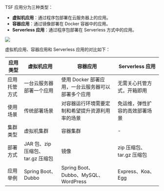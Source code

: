 TSF 应用分为三种类型：
- **虚拟机应用**：通过程序包部署在云服务器上的应用。
- **容器应用**：通过镜像部署在 Docker 容器中的应用。
- **Serverless 应用**：通过程序包部署在 Serverless 方式中的应用。

![](https://main.qcloudimg.com/raw/3c98311621ab5160bbd82301eea9d543.png)

虚拟机应用、容器应用和 Serverless 应用的对比如下：

|应用类型|虚拟机应用|容器应用|Serverless 应用|
|---|---|---|---|
|应用托管方式| 一台云服务器部署一个应用 | 使用 Docker 部署应用，一台云服务器可以部署多个应用 |无需关心托管方式，开箱即用|
|使用场景| 传统部署场景 | 对容器运行环境需要定制和希望提升资源利用率的场景|免运维，弹性扩容的高效部署场景|
|集群类型|虚拟机集群|容器集群|-|
|部署方式|JAR 包、zip 压缩包、tar.gz 压缩包|镜像|zip 压缩包、tar.gz 压缩包|
|应用举例|Spring Boot、Dubbo|Spring Boot、Dubbo、MySQL、WordPress|Express、Koa、Egg|


